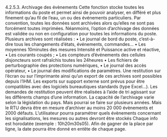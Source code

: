 4.2.5.3. Archivage des évènements
Cette fonction stocke toutes les informations du poste et permet ainsi de pouvoir analyser, en différé et plus
finement qu’au fil de l’eau, un ou des événements particuliers. Par convention, toutes les données sont
archivées alors qu’elles ne sont pas forcément toutes imprimées.
Néanmoins, l’option d’archivage des données est validée ou non en configuration pour toutes les informations
du poste.
Plusieurs archives sont réalisées :
• Le journal de bord du poste, c’est-à-dire tous les changements d’états, événements,
commandes…
• Les moyennes 10minutes des mesures Intensité et Puissance active et réactive,
• Les courants coupés ;
• Les compteurs d’événements des cellules disjoncteurs sont rafraîchis toutes les 24heures
• Les fichiers de perturbographie des protections numériques,
• Le journal des accès opérateur,
• Le journal des modifications de paramètres.
Une restitution sur l’écran ou sur l’imprimante ainsi qu’un export de ces archives sont possibles depuis l’IHM.
Les exports sur support externe sont prévus pour être compatibles avec des logiciels bureautiques standards
(type Excel...). Les demandes de restitution peuvent être réalisées à l’aide de tri agissant sur les différents
champs d’une information.
La capacité de l’archivage varie selon la législation du pays. Mais pourrai se faire sur plusieurs années. Mais
le RTU devra être en mesure d’archiver au moins 20 000 évènements et 2000 défauts.
L’utilisateur pourra paramétrer quels évènements concernant les signalisations, les mesures ou autres devront
être stockés
Chaque info est horodatée (exemple : 10h20m30s05). Afin de gagner de la place par ligne, la date pourra être
donné en entête de chaque page.